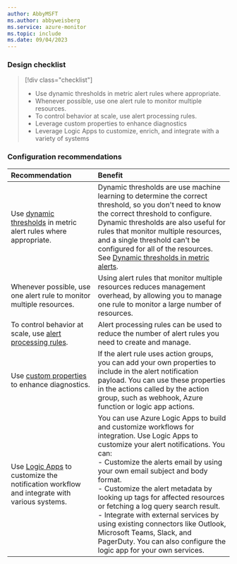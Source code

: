 ```yaml
---
author: AbbyMSFT
ms.author: abbyweisberg
ms.service: azure-monitor
ms.topic: include
ms.date: 09/04/2023
---
```


### Design checklist

> [!div class="checklist"]
> - Use dynamic thresholds in metric alert rules where appropriate.
> - Whenever possible, use one alert rule to monitor multiple resources.
> - To control behavior at scale, use alert processing rules.
> - Leverage custom properties to enhance diagnostics
> - Leverage Logic Apps to customize, enrich, and integrate with a variety of systems

### Configuration recommendations

| Recommendation | Benefit |
|:---|:---|
|Use [dynamic thresholds](../alerts/alerts-dynamic-thresholds.md) in metric alert rules where appropriate.| Dynamic thresholds are use machine learning to determine the correct threshold, so you don't need to know the correct threshold to configure. Dynamic thresholds are also useful for rules that monitor multiple resources, and a single threshold can't be configured for all of the resources. See [Dynamic thresholds in metric alerts](../alerts/alerts-dynamic-thresholds.md).|
|Whenever possible, use one alert rule to monitor multiple resources.|Using alert rules that monitor multiple resources reduces management overhead, by allowing you to manage one rule to monitor a large number of resources. |
|To control behavior at scale, use [alert processing rules](../alerts/alerts-processing-rules.md).|Alert processing rules can be used to reduce the number of alert rules you need to create and manage.|
|Use [custom properties](../alerts/alerts-create-new-alert-rule.md#custom-props) to enhance diagnostics.|If the alert rule uses action groups, you can add your own properties to include in the alert notification payload. You can use these properties in the actions called by the action group, such as webhook, Azure function or logic app actions.|
| Use [Logic Apps](../alerts/alerts-logic-apps.md) to customize the notification workflow and integrate with various systems.|You can use Azure Logic Apps to build and customize workflows for integration. Use Logic Apps to customize your alert notifications. You can:<br/> - Customize the alerts email by using your own email subject and body format.<br/> - Customize the alert metadata by looking up tags for affected resources or fetching a log query search result.<br/> - Integrate with external services by using existing connectors like Outlook, Microsoft Teams, Slack, and PagerDuty. You can also configure the logic app for your own services.    |
